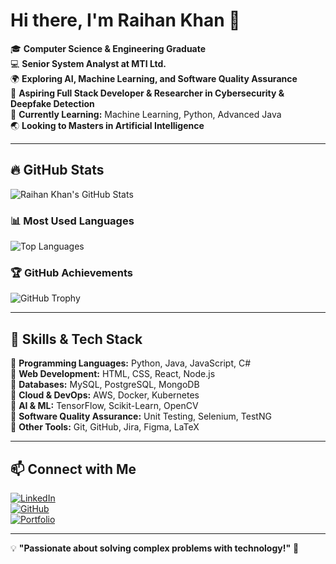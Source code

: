 # Hi there, I'm Raihan Khan 👋

🎓 **Computer Science & Engineering Graduate**  
💻 **Senior System Analyst at MTI Ltd.**  
🌍 **Exploring AI, Machine Learning, and Software Quality Assurance**  
🚀 **Aspiring Full Stack Developer & Researcher in Cybersecurity & Deepfake Detection**  
📌 **Currently Learning:** Machine Learning, Python, Advanced Java  
🌏 **Looking to Masters in Artificial Intelligence**  

---

## 🔥 GitHub Stats

![Raihan Khan's GitHub Stats](https://github-readme-stats.vercel.app/api?username=Raihan-Khan-CS&show_icons=true&theme=dark&count_private=true)

### 📊 Most Used Languages

![Top Languages](https://github-readme-stats.vercel.app/api/top-langs/?username=Raihan-Khan-CS&layout=compact&theme=dark&langs_count=8)

### 🏆 GitHub Achievements

![GitHub Trophy](https://github-profile-trophy.vercel.app/?username=Raihan-Khan-CS&theme=dark&no-frame=true&margin-w=10)

---

## 🚀 Skills & Tech Stack

🔹 **Programming Languages:** Python, Java, JavaScript, C#  
🔹 **Web Development:** HTML, CSS, React, Node.js  
🔹 **Databases:** MySQL, PostgreSQL, MongoDB  
🔹 **Cloud & DevOps:** AWS, Docker, Kubernetes  
🔹 **AI & ML:** TensorFlow, Scikit-Learn, OpenCV  
🔹 **Software Quality Assurance:** Unit Testing, Selenium, TestNG  
🔹 **Other Tools:** Git, GitHub, Jira, Figma, LaTeX  

---

## 📫 Connect with Me

[![LinkedIn](https://img.shields.io/badge/LinkedIn-blue?logo=linkedin&style=for-the-badge)](https://www.linkedin.com/in/raihan-khan-cs/)  
[![GitHub](https://img.shields.io/badge/GitHub-black?logo=github&style=for-the-badge)](https://github.com/Raihan-Khan-CS)  
[![Portfolio](https://img.shields.io/badge/Portfolio-green?style=for-the-badge)](https://raihankhan.info)  

---

💡 **"Passionate about solving complex problems with technology!"** 🚀
